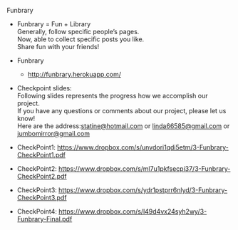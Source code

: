Funbrary
+ Funbrary = Fun + Library<br>
  Generally, follow specific people’s pages.<br>
  Now, able to collect specific posts you like.<br>
  Share fun with your friends!<br>

+ Funbrary
  + http://funbrary.herokuapp.com/

+ Checkpoint slides:<br>
   Following slides represents the progress how we accomplish our project.<br>
   If you have any questions or comments about our project, please let us know!<br>
   Here are the address:statine@hotmail.com or linda66585@gmail.com or jumbomirror@gmail.com<br>

 + CheckPoint1:
    https://www.dropbox.com/s/unvdori1qdi5etm/3-Funbrary-CheckPoint1.pdf
 + CheckPoint2:
    https://www.dropbox.com/s/ml7u1pkfsecpi37/3-Funbrary-CheckPoint2.pdf
 + CheckPoint3:
    https://www.dropbox.com/s/ydr1pstprr6nlyd/3-Funbrary-CheckPoint3.pdf
 + CheckPoint4:
    https://www.dropbox.com/s/l49d4vx24syh2wy/3-Funbrary-Final.pdf
